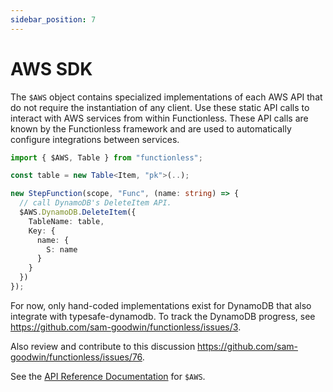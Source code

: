 ```yaml
---
sidebar_position: 7
---
```


# AWS SDK

The `$AWS` object contains specialized implementations of each AWS API that do not require the instantiation of any client. Use these static API calls to interact with AWS services from within Functionless. These API calls are known by the Functionless framework and are used to automatically configure integrations between services.

```ts
import { $AWS, Table } from "functionless";

const table = new Table<Item, "pk">(..);

new StepFunction(scope, "Func", (name: string) => {
  // call DynamoDB's DeleteItem API.
  $AWS.DynamoDB.DeleteItem({
    TableName: table,
    Key: {
      name: {
        S: name
      }
    }
  })
});
```

For now, only hand-coded implementations exist for DynamoDB that also integrate with typesafe-dynamodb. To track the DynamoDB progress, see https://github.com/sam-goodwin/functionless/issues/3.

Also review and contribute to this discussion https://github.com/sam-goodwin/functionless/issues/76.

See the [API Reference Documentation](../api/namespaces/AWS.md) for `$AWS`.
